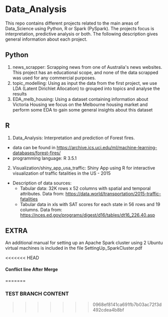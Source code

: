 # Data_Analysis
This repo contains different projects related to the main areas of Data_Science using Python, R or Spark (PySpark). The projects focus is interpretation, predictive analysis or both. The following description gives general information about each project.
## Python
1. news_scrapper: Scrapping news from one of Australia's news websites. This project has an educational scope, and none of the data scrapped was used for any commercial purposes.
2. topic_modelling: Using as input the data from the first project, we use LDA (Latent Dirichlet Allocation) to grouped into topics and analyse the results
3. EDA_melb_housing: Using a dataset containing information about Victoria Housing we focus on the Melbourne housing market and perform some EDA to gain some general insights about this dataset

## R
1. Data_Analysis: Interpretation and prediction of Forest fires.
* data can be found in https://archive.ics.uci.edu/ml/machine-learning-databases/forest-fires/
* programming language: R 3.5.1
2. Visualization/shiny_app_usa_traffic: Shiny App using R for interactive visualization of traffic fatalities in the US - 2015
* Description of data sources:
  - Tabular data: 32K rows x 52 columns with spatial and temporal attributes. Data from: https://data.world/transportation/2015-traffic-fatalities
  - Tabular data in xls with SAT scores for each state in 56 rows and 19 columns. Data from: https://nces.ed.gov/programs/digest/d16/tables/dt16_226.40.asp

## EXTRA
An additional manual for setting up an Apache Spark cluster using 2 Ubuntu virtual machines is included in the file SettingUp_SparkCluster.pdf 

<<<<<<< HEAD
#### Conflict line After Merge
=======
### TEST BRANCH CONTENT
>>>>>>> 0968ef8141ca691fb7b03ac72f3d492cdea4b8bf
